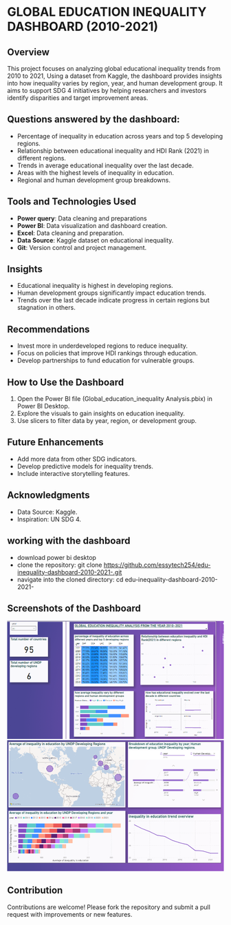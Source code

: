  #  GLOBAL EDUCATION INEQUALITY DASHBOARD (2010-2021)

## Overview
This project focuses on analyzing global educational inequality trends from 2010 to 2021, Using a dataset from Kaggle, the dashboard provides insights into how inequality varies by
region, year, and human development group. It aims to support SDG 4 initiatives by helping researchers and investors identify disparities and target improvement areas.

## Questions answered by the dashboard:
- Percentage of inequality in education across years and top 5 developing regions.
- Relationship between educational inequality and HDI Rank (2021) in different regions.
- Trends in average educational inequality over the last decade.
- Areas with the highest levels of inequality in education.
- Regional and human development group breakdowns.
  
##  Tools and Technologies Used
-  **Power query**: Data cleaning and preparations
- **Power BI**: Data visualization and dashboard creation.
- **Excel**: Data cleaning and preparation.
- **Data Source**: Kaggle dataset on educational inequality.
- **Git**: Version control and project management.

## Insights
-  Educational inequality is highest in developing regions.
-  Human development groups significantly impact education trends.
-  Trends over the last decade indicate progress in certain regions but stagnation in others.

## Recommendations
- Invest more in underdeveloped regions to reduce inequality.
- Focus on policies that improve HDI rankings through education.
- Develop partnerships to fund education for vulnerable groups.

## How to Use the Dashboard
1. Open the Power BI file (Global_education_inequality Analysis.pbix) in Power BI Desktop.
2. Explore the visuals to gain insights on education inequality.
3. Use slicers to filter data by year, region, or development group.

## Future Enhancements
- Add more data from other SDG indicators.
- Develop predictive models for inequality trends.
- Include interactive storytelling features.

## Acknowledgments
- Data Source: Kaggle.
- Inspiration: UN SDG 4.


 ## working with the dashboard
 - download power bi desktop
 - clone the repository:  git clone https://github.com/essytech254/edu-inequality-dashboard-2010-2021-.git
 - navigate into the cloned directory: cd edu-inequality-dashboard-2010-2021-


## Screenshots of the Dashboard
![Dashboard](./dashboard.png)
![Dashboard](./dashboard2.png)

## Contribution
Contributions are welcome! Please fork the repository and submit a pull request with improvements or new features.
